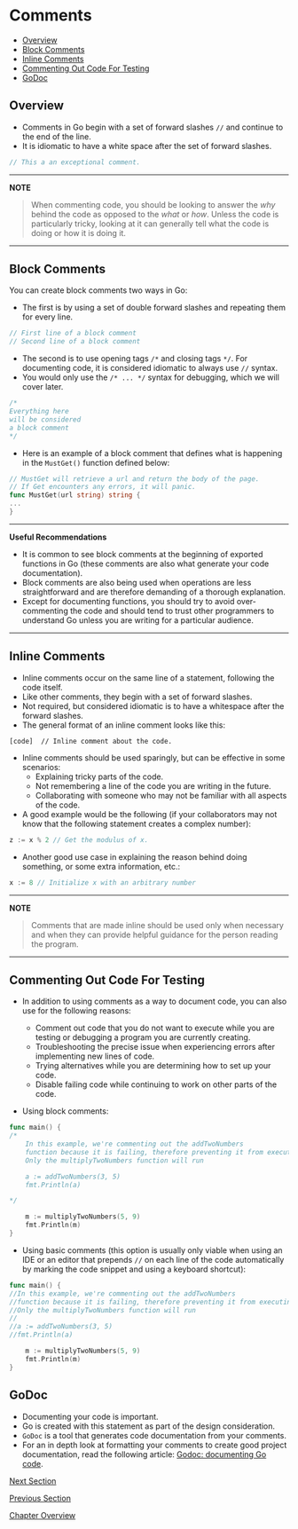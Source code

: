 # Comments

- [Overview](#overview)
- [Block Comments](#block-comments)
- [Inline Comments](#inline-comments)
- [Commenting Out Code For Testing](#commenting-out-code-for-testing)
- [GoDoc](#godoc)

## Overview

- Comments in Go begin with a set of forward slashes `//` and continue to the end of the line.
- It is idiomatic to have a white space after the set of forward slashes.

```go
// This a an exceptional comment.
```

---
__NOTE__
> When commenting code, you should be looking to answer the _why_ behind the code as opposed to the _what_ or _how_.
> Unless the code is particularly tricky, looking at it can generally tell what the code is doing or how it is doing it.
---

## Block Comments

You can create block comments two ways in Go:

- The first is by using a set of double forward slashes and repeating them for every line.

```go
// First line of a block comment
// Second line of a block comment
```

- The second is to use opening tags `/*` and closing tags `*/`. For documenting code, it is considered idiomatic to
  always use `//` syntax.
- You would only use the `/* ... */` syntax for debugging, which we will cover later.

```go
/*
Everything here
will be considered
a block comment
*/
```

- Here is an example of a block comment that defines what is happening in the `MustGet()` function defined below:

```go
// MustGet will retrieve a url and return the body of the page.
// If Get encounters any errors, it will panic.
func MustGet(url string) string {
...
}
```

___

__Useful Recommendations__

- It is common to see block comments at the beginning of exported functions in Go (these comments are also what generate
  your code documentation).
- Block comments are also being used when operations are less straightforward and are therefore demanding of a thorough
  explanation.
- Except for documenting functions, you should try to avoid over-commenting the code and should tend to trust other
  programmers to understand Go unless you are writing for a particular audience.

---

## Inline Comments

- Inline comments occur on the same line of a statement, following the code itself.
- Like other comments, they begin with a set of forward slashes.
- Not required, but considered idiomatic is to have a whitespace after the forward slashes.
- The general format of an inline comment looks like this:

```
[code]  // Inline comment about the code.
```

- Inline comments should be used sparingly, but can be effective in some scenarios:
    - Explaining tricky parts of the code.
    - Not remembering a line of the code you are writing in the future.
    - Collaborating with someone who may not be familiar with all aspects of the code.
- A good example would be the following (if your collaborators may not know that the following statement creates a
  complex number):

```go
z := x % 2 // Get the modulus of x.
```

- Another good use case in explaining the reason behind doing something, or some extra information, etc.:

```go
x := 8 // Initialize x with an arbitrary number
```

---
__NOTE__
> Comments that are made inline should be used only when necessary and when they can provide helpful guidance for the
> person reading the program.
---

## Commenting Out Code For Testing

- In addition to using comments as a way to document code, you can also use for the following reasons:
    - Comment out code that you do not want to execute while you are testing or debugging a program you are currently
      creating.
    - Troubleshooting the precise issue when experiencing errors after implementing new lines of code.
    - Trying alternatives while you are determining how to set up your code.
    - Disable failing code while continuing to work on other parts of the code.

- Using block comments:

```go
func main() {
/*
	In this example, we're commenting out the addTwoNumbers
	function because it is failing, therefore preventing it from executing.
	Only the multiplyTwoNumbers function will run

	a := addTwoNumbers(3, 5)
	fmt.Println(a)

*/

    m := multiplyTwoNumbers(5, 9)
    fmt.Println(m)
}
```

- Using basic comments (this option is usually only viable when using an IDE or an editor that prepends `//` on each
  line of the code automatically by marking the code snippet and using a keyboard shortcut):

```go
func main() {
//In this example, we're commenting out the addTwoNumbers
//function because it is failing, therefore preventing it from executing.
//Only the multiplyTwoNumbers function will run
//
//a := addTwoNumbers(3, 5)
//fmt.Println(a)

    m := multiplyTwoNumbers(5, 9)
    fmt.Println(m)
}
```

## GoDoc

- Documenting your code is important.
- Go is created with this statement as part of the design consideration.
- `GoDoc` is a tool that generates code documentation from your comments.
- For an in depth look at formatting your comments to create good project documentation, read the following article:
  [Godoc: documenting Go code](https://blog.golang.org/godoc).

[Next Section](10-constants.md)

[Previous Section](08-utf-8.md)

[Chapter Overview](README.md)